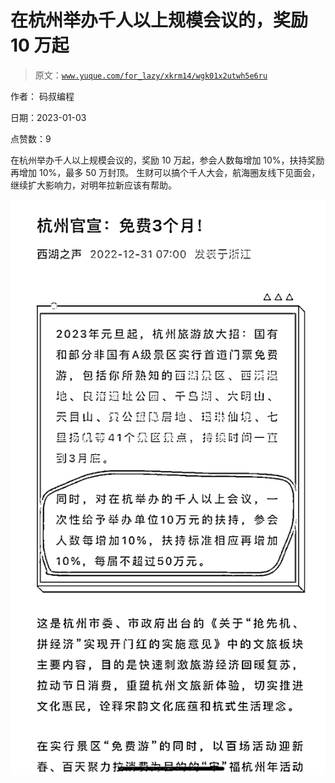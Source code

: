 # 在杭州举办千人以上规模会议的，奖励 10 万起

> 原文：[`www.yuque.com/for_lazy/xkrm14/wgk01x2utwh5e6ru`](https://www.yuque.com/for_lazy/xkrm14/wgk01x2utwh5e6ru)

作者： 码叔编程 

日期：2023-01-03 

点赞数：9 

在杭州举办千人以上规模会议的，奖励 10 万起，参会人数每增加 10%，扶持奖励再增加 10%，最多 50 万封顶。 生财可以搞个千人大会，航海圈友线下见面会，继续扩大影响力，对明年拉新应该有帮助。 

![](img/c4d1c3a6d710819226004d3fe3c7067d.png)  

